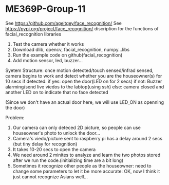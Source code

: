 # ME369P-Group-11

See https://github.com/ageitgey/face_recognition/
See https://pypi.org/project/face_recognition/    discription for the functions of facial_recognition libraries

1. Test the camera whether it works
2. Download dlib, opencv, facial_recognition, numpy...libs
3. Run the example code on github(facial_recognition)
4. Add motion sensor, led, buzzer...

Syetem Structure:
once motion detected/touch sensed/infrad sensed, camera begins to work and detect whether you are the houseowner(s) for 10 secs
if detected:
   if yes:
      open the door(LED on for 2 secs)
   if not: 
      Buzzer alarming/send live viedos to the labtop(using ssh)
else: 
   camera closed and another LED on to indicate that no face detected

(Since we don't have an actual door here, we will use LED_ON as openning the door)

Problem:
1. Our camera can only deteced 2D picture, so people can use houseowner's photo to unlock the door...
2. Camera's viedo/picture sent to raspberry pi has a delay around 2 secs (but tiny delay for recognition)
3. It takes 10-20 secs to open the camera
4. We need around 2 minites to analyze and learn the two photos stored after we run the code.(initializing time are a bit long)
5. Sometimes it recognize other people as the houseowner: need to change some parameters to let it be more accurate: OK, now I think it just cannot recognize Asians well...
